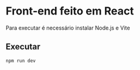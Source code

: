 # Front-end feito em React

Para executar é necessário instalar Node.js e Vite

## Executar

```shell
npm run dev
```

